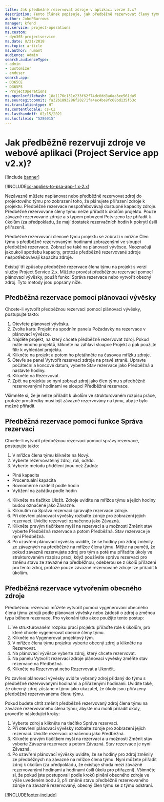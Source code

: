 ```yaml
---
title: Jak předběžně rezervovat zdroje v aplikaci verze 2.x?
description: Tento článek popisuje, jak předběžně rezervovat členy týmu projektu s pomocí Project Service.
author: JohnPBurrows
manager: kfend
ms.service: project-operations
ms.custom:
- dyn365-projectservice
ms.date: 8/21/2018
ms.topic: article
ms.author: rumant
audience: Admin
search.audienceType:
- admin
- customizer
- enduser
search.app:
- D365CE
- D365PS
- ProjectOperations
ms.openlocfilehash: 18a1176c131e233f62f74dc0dd8a6aa3ee561da5
ms.sourcegitcommit: fa32b1893286f20271fa4ec4be8fc68bd135f53c
ms.translationtype: HT
ms.contentlocale: cs-CZ
ms.lasthandoff: 02/15/2021
ms.locfileid: "5286015"
---
```

# <a name="how-do-i-soft-book-resources-in-the-web-app-project-service-app-v2x"></a>Jak předběžně rezervuji zdroje ve webové aplikaci (Project Service app v2.x)?

[!include [banner](../includes/psa-now-project-operations.md)]

[!INCLUDE[cc-applies-to-psa-app-1.x-2.x](../includes/cc-applies-to-psa-app-1x-2x.md)]

Nezávazně můžete naplánovat nebo předběžně rezervovat zdroj do projektového týmu pro zobrazení toho, že plánujete přiřazení zdroje k projektu. Předběžné rezervace nespotřebovávají dostupné kapacity zdroje. Předběžně rezervované členy týmu nelze přiřadit k úkolům projektu. Pouze závazně rezervované zdroje a s typem potvrzení Potvrzeno lze přiřadit k úkolům (za předpokladu, že mají dostatek rezervačních hodin k pokrytí úsilí přiřazení).

Předběžně rezervovaní členové týmu projektu se zobrazí v mřížce Člen týmu s předběžně rezervovanými hodinami zobrazenými ve sloupci předběžné rezervace. Zobrazí se také na plánovací vývěsce. Neoznačují jakoukoli spotřebu kapacity, protože předběžně rezervované zdroje nespotřebovávají kapacitu zdroje.

Existují tři způsoby předběžné rezervace člena týmu na projekt s verzí služby Project Service 2.x. Můžete provést předběžnou rezervaci pomocí plánovací vývěsky, použít funkci Správa rezervace nebo vytvořit obecný zdroj. Tyto metody jsou popsány níže.

## <a name="soft-book-with-the-schedule-board"></a>Předběžná rezervace pomocí plánovací vývěsky

Chcete-li vytvořit předběžnou rezervaci pomocí plánovací vývěsky, postupujte takto: 
1. Otevřete plánovací vývěsku.
2. Zvolte kartu Projekt na spodním panelu Požadavky na rezervace v plánovací vývěsce.
3. Najděte projekt, na který chcete předběžně rezervovat zdroj. Pokud máte mnoho projektů, klikněte na záhlaví sloupce Projekt a pak použijte filtr k vyhledání projektu.
4. Klikněte na projekt a potom ho přetáhněte na časovou mřížku zdroje.
5. Otevře se panel Vytvořit rezervaci zdroje na pravé straně. Upravte počáteční a koncové datum, vyberte Stav rezervace jako Předběžná a nastavte hodiny. 
6. Klikněte na Rezervovat.
7. Zpět na projektu se nyní zobrazí zdroj jako člen týmu s předběžně rezervovanými hodinami ve sloupci Předběžná rezervace.

Všimněte si, že je nelze přiřadit k úkolům ve strukturovaném rozpisu práce, protože prostředky musí být závazně rezervovány na týmu, aby je bylo možné přiřadit.

## <a name="soft-book-using-the-maintain-bookings-feature"></a>Předběžná rezervace pomocí funkce Správa rezervací

Chcete-li vytvořit předběžnou rezervaci pomocí správy rezervace, postupujte takto:
1. V mřížce člena týmu klikněte na Nový.
2. Vyberte rezervovatelný zdroj, roli, od/do.
3. Vyberte metodu přidělení jinou než Žádná:
- Plná kapacita
- Procentuální kapacita
- Rovnoměrně rozdělit podle hodin
- Vytížení na začátku podle hodin
4. Klikněte na tlačítko Uložit. Zdroje uvidíte na mřížce týmu a jejich hodiny budou označené jako Závazné.
5. Kliknutím na Správa rezervací spravujte rezervace zdroje.
6. Při otevření plánovací vývěsky rozbalte zdroje pro zobrazení jejich rezervací. Uvidíte rezervaci označenou jako Závazná.
7. Klikněte pravým tlačítkem myši na rezervaci a u možnosti Změnit stav vyberte Předběžná rezervace a potom Předběžná. Stav rezervace je nyní Předběžná.
8. Po uzavření plánovací vývěsky uvidíte, že se hodiny pro zdroj změnily ze závazných na předběžné na mřížce člena týmu.
Mějte na paměti, že pokud závazně rezervujete zdroj pro tým a poté mu přiřadíte úkoly ve strukturovaném rozpisu prací, když používáte správu rezervací pro změnu stavu ze závazné na předběžnou, odeberou se z úkolů přiřazení pro tento zdroj, protože pouze závazně rezervované zdroje lze přiřadit k úkolům.

## <a name="soft-book-by-creating-a-generic-resource"></a>Předběžná rezervace vytvořením obecného zdroje

Předběžnou rezervaci můžete vytvořit pomocí vygenerování obecného člena týmu zdrojů podle plánovací vývěsky nebo žádosti o zdroj a změnou typu během rezervace.
Pro vykonání této akce použijte tento postup:

1. Ve strukturovaném rozpisu prací projektu přiřaďte role k úkolům, pro které chcete vygenerovat obecné členy týmu.
2. Klikněte na Vygenerovat projektový tým.
3. V mřížce člena týmu projektu vyberte obecný zdroj a klikněte na Rezervovat.
4. Na plánovací vývěsce vyberte zdroj, který chcete rezervovat.
5. Na panelu Vytvořit rezervaci zdroje plánovací vývěsky změňte stav rezervace na Předběžná.
6. Klikněte na Rezervovat nebo Rezervovat a Ukončit.

Po zavření plánovací vývěsky uvidíte vybraný zdroj přidaný do týmu s předběžně rezervovanými hodinami a přiřazenými hodinami. Uvidíte také, že obecný zdroj zůstane v týmu jako ukazatel, že úkoly jsou přiřazeny předběžně rezervovanému členu týmu.

Pokud budete chtít změnit předběžně rezervovaný zdroj člena týmu na závazně rezervovaného člena týmu, abyste mu mohli přiřadit úkoly, proveďte následující kroky:

1. Vyberte zdroj a klikněte na tlačítko Správa rezervací.
2. Při otevření plánovací vývěsky rozbalte zdroje pro zobrazení jejich rezervací. Uvidíte rezervaci označenou jako Předběžná.
3. Klikněte pravým tlačítkem myši na rezervaci a u možnosti Změnit stav vyberte Závazná rezervace a potom Závazná. Stav rezervace je nyní Závazná.
4. Po uzavření plánovací vývěsky uvidíte, že se hodiny pro zdroj změnily ze předběžných na závazné na mřížce člena týmu. Nyní můžete přiřadit zdroj k úkolům (za předpokladu, že existuje shoda mezi závazně rezervovanými hodinami a hodinami úsilí úkolu pro přiřazení). Všimněte si, že pokud jste postupovali podle kroků plnění obecného zdroje ve výše uvedeném bodu 3, při změně stavu předběžně rezervovaného zdroje na závazně rezervovaný, obecný člen týmu se z týmu odstraní.


[!INCLUDE[footer-include](../includes/footer-banner.md)]